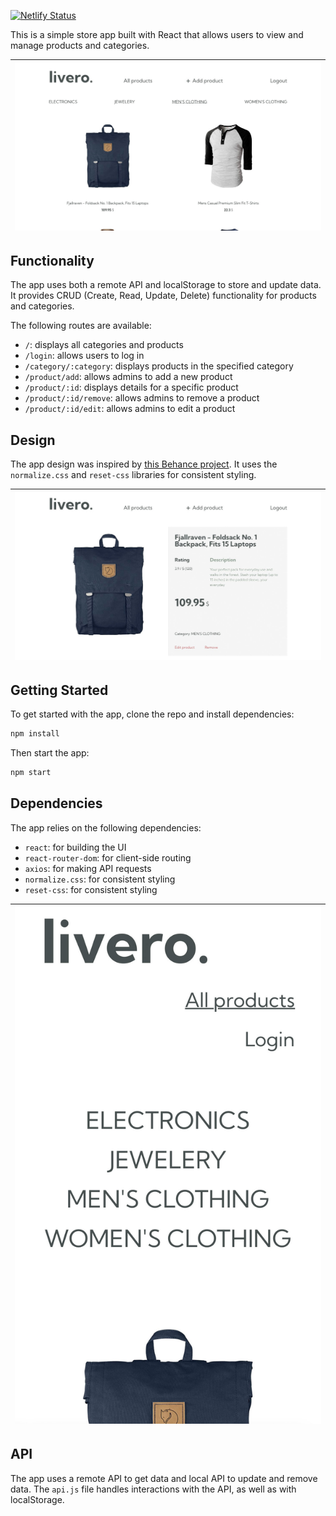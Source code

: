 [![Netlify Status](https://api.netlify.com/api/v1/badges/b43fc3d8-6b6a-466c-a69a-b0175d64e74f/deploy-status)](https://app.netlify.com/sites/mbukh-mini-crud-shop/deploys)

This is a simple store app built with React that allows users to view and manage products and categories.

| ![image](./docs/screen1.jpg) |
| :--------------------------: |

## Functionality

The app uses both a remote API and localStorage to store and update data. It provides CRUD (Create, Read, Update, Delete) functionality for products and categories.

The following routes are available:

-   `/`: displays all categories and products
-   `/login`: allows users to log in
-   `/category/:category`: displays products in the specified category
-   `/product/add`: allows admins to add a new product
-   `/product/:id`: displays details for a specific product
-   `/product/:id/remove`: allows admins to remove a product
-   `/product/:id/edit`: allows admins to edit a product

## Design

The app design was inspired by [this Behance project](https://www.behance.net/gallery/92212755/Livero-Minimalistic-design-for-online-furniture-store?tracking_source=search_projects%7Cminimalistic+online+shop). It uses the `normalize.css` and `reset-css` libraries for consistent styling.

| ![image](./docs/screen2.jpg) |
| :--------------------------: |

## Getting Started

To get started with the app, clone the repo and install dependencies:

```bash
npm install
```

Then start the app:

```bash
npm start
```

## Dependencies

The app relies on the following dependencies:

-   `react`: for building the UI
-   `react-router-dom`: for client-side routing
-   `axios`: for making API requests
-   `normalize.css`: for consistent styling
-   `reset-css`: for consistent styling

| ![image](./docs/screen3.jpg) |
| :--------------------------: |

## API

The app uses a remote API to get data and local API to update and remove data. The `api.js` file handles interactions with the API, as well as with localStorage.
